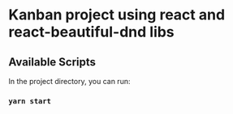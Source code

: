 # Kanban project using react and react-beautiful-dnd libs


## Available Scripts

In the project directory, you can run:

### `yarn start`
